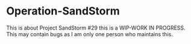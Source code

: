 # Operation-SandStorm
This is about Project SandStorm #29 this is a WIP-WORK IN PROGRESS. This may contain bugs as I am only one person who maintains this.
